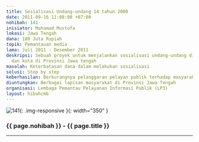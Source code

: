 ```yaml
---
title: Sosialisasi Undang-undang 14 tahun 2008
date: 2011-09-16 11:08:00 +07:00
nohibah: 141
inisiator: Mohamad Mustofa
lokasi: Jawa Tengah
dana: 180 Juta Rupiah
topik: Pemantauan media
lama: Juli 2011 - Desember 2011
deskripsi: Sebuah proyek untuk menjalankan sosialisasi undang-undang di 36 Kabupaten
  dan kota di Provinsi Jawa tengah
masalah: Keterbatasan dana dalam melakukan sosialisasi
solusi: Step by step
keberhasilan: Berkurangnya pelanggaran pelayan publik terhadap masyarakat
diuntungkan: Berbagai lapisan masyarakat di Provinsi Jawa Tengah
organisasi: Lembaga Pemantau Pelayanan Informasi Publik (LP3)
layout: hibahcmb
---
```


![141](/static/img/hibahcmb/141.png){: .img-responsive }{: width="350" }

### {{ page.nohibah }} - {{ page.title }}

---
